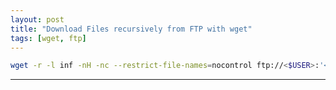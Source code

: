 ```yaml
---
layout: post
title: "Download Files recursively from FTP with wget"
tags: [wget, ftp]
---
```


```bash
wget -r -l inf -nH -nc --restrict-file-names=nocontrol ftp://<$USER>:'<$PASSWORD>'@<$SERVER>/
```

---

